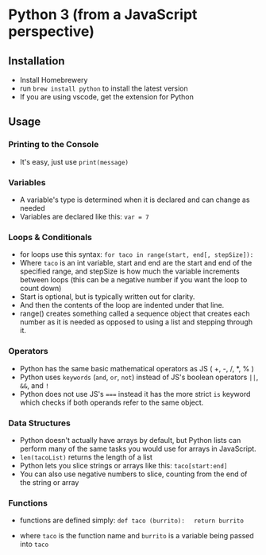 # Python 3 (from a JavaScript perspective)

## Installation

- Install Homebrewery
- run `brew install python` to install the latest version
- If you are using vscode, get the extension for Python

## Usage

### Printing to the Console

- It's easy, just use `print(message)`


### Variables

- A variable's type is determined when it is declared and can change as needed
- Variables are declared like this: `var = 7`


### Loops & Conditionals

- for loops use this syntax: `for taco in range(start, end[, stepSize]):`
- Where `taco` is an int variable, start and end are the start and end of the specified range, and stepSize is how much the variable increments between loops (this can be a negative number if you want the loop to count down)
- Start is optional, but is typically written out for clarity.
- And then the contents of the loop are indented under that line.
- range() creates something called a sequence object that creates each number as it is needed as opposed to using a list and stepping through it.

### Operators

- Python has the same basic mathematical operators as JS ( +, -, /, *, % )
- Python uses `keywords` (`and`, `or`, `not`) instead of JS's boolean operators `||`, `&&`, and `!`
- Python does not use JS's `===` instead it has the more strict `is` keyword which checks if both operands refer to the same object.

### Data Structures

- Python doesn't actually have arrays by default, but Python lists can perform many of the same tasks you would use for arrays in JavaScript.
- `len(tacoList)` returns the length of a list
- Python lets you slice strings or arrays like this: `taco[start:end]`
- You can also use negative numbers to slice, counting from the end of the string or array

### Functions

- functions are defined simply:
`def taco (burrito):`
`  return burrito`

- where `taco` is the function name and `burrito` is a variable being passed into `taco`